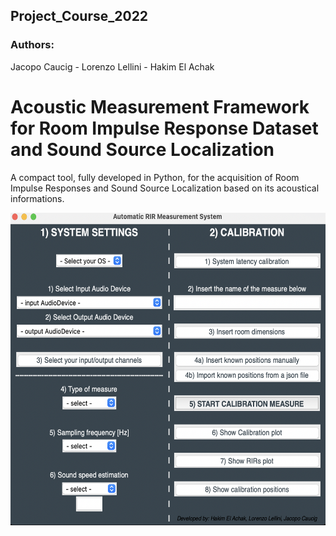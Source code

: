 ## Project_Course_2022
### Authors:
Jacopo Caucig -
Lorenzo Lellini - 
Hakim El Achak

# Acoustic Measurement Framework for Room Impulse Response Dataset and Sound Source Localization

A compact tool, fully developed in Python, for the acquisition of Room Impulse Responses and Sound Source Localization based on its acoustical informations. 

<p align="center">
<img src="./Images/main.png" width="550" height="500">
</p>
